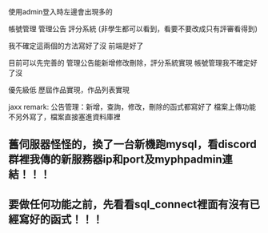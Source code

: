 使用admin登入時左邊會出現多的 

帳號管理 
管理公告 
評分系統 (非學生都可以看到，看要不要改成只有評審看得到)

我不確定這兩個的方法寫好了沒
前端是好了


目前可以先完善的
管理公告能新增修改刪除，評分系統實現
帳號管理我不確定好了沒

優先級低
歷屆作品實現，作品列表實現


jaxx remark:
公告管理：新增，查詢，修改，刪除的函式都寫好了
檔案上傳功能不另外寫了，檔案直接塞進資料庫裡
## 舊伺服器怪怪的，換了一台新機跑mysql，看discord群裡我傳的新服務器ip和port及myphpadmin連結！！！
## 要做任何功能之前，先看看sql_connect裡面有沒有已經寫好的函式！！！